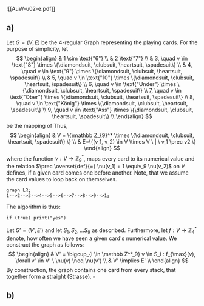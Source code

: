 ![[AuW-u02-e.pdf]]

## a)

Let $G = (V, E)$ be the 4-regular Graph representing the playing cards.
For the purpose of simplicity, let$$
\begin{align}
& 1 \sim \text{"6"} \\
& 2 \text{"7"} \\
& 3, \quad v \in \text{"8"}  \times \{\diamondsuit, \clubsuit, \heartsuit, \spadesuit\} \\
& 4, \quad v \in \text{"9"}  \times \{\diamondsuit, \clubsuit, \heartsuit, \spadesuit\} \\
& 5, \quad v \in \text{"10"}  \times \{\diamondsuit, \clubsuit, \heartsuit, \spadesuit\} \\
6, \quad v \in \text{"Under"}  \times \{\diamondsuit, \clubsuit, \heartsuit, \spadesuit\} \\
7, \quad v \in \text{"Ober"}  \times \{\diamondsuit, \clubsuit, \heartsuit, \spadesuit\} \\
8, \quad v \in \text{"König"}  \times \{\diamondsuit, \clubsuit, \heartsuit, \spadesuit\} \\
9, \quad v \in \text{"Ass"}  \times \{\diamondsuit, \clubsuit, \heartsuit, \spadesuit\} \\
\end{align}
$$be the mapping of 
Thus,$$
\begin{align}
& V = \{\mathbb Z_{9}^* \times \{\diamondsuit, \clubsuit, \heartsuit, \spadesuit\} \} \\
& E=\{(v_1, v_2) \in V \times V \ | \ v_1 \prec v2 \}
\end{align}
$$where the function $\nu : V \rightarrow \mathbb Z_9^*$, maps every card to its numerical value and the relation $\prec \overset{def}{=} \nu(v_1) + 1 \equiv_9 \nu(v_2)$ on $V$ defines, if a given card comes one before another. Note, that we assume the card values to loop back on themselves.
```mermaid
graph LR;
1-->2-->3-->4-->5-->6-->7-->8-->9-->1;
```

The algorithm is thus:
```
if (true) print("yes")
```

Let $G'=(V', E')$ and let $S_1, S_2, \dots S_9$ as described. Furthermore, let $f: V \rightarrow \mathbb Z_4^*$ denote, how often we have seen a given card's numerical value.
We construct the graph as follows:
$$
\begin{align}
& V' = \bigcup_{i \in \mathbb Z^*_9} v \in S_i  : f_{\max}(v), \forall v' \in V' \ \nu(v) \neq \nu(v')   \\
& V' \implies E' \\
\end{align}
$$
By construction, the graph contains one card from every stack, that together form a straight (Strasse).
$\square$

## b)
